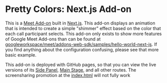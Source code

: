 # Pretty Colors: Next.js Add-on

This is a [Meet Add-on](https://developers.google.com/meet/add-ons/guides/overview) built in [Next.js](https://nextjs.org/). This add-on displays an animation that is intended to create a simple "shimmer" effect based on the color that each call participant selects. This add-on only exists to show more features of Google Meet Add-ons than can be found at [googleworkspace/meet/addons-web-sdk/samples/hello-world-next-js](https://github.com/googleworkspace/meet/tree/main/addons-web-sdk/samples/hello-world-next-js). If you find anything about the configuration confusing, please see that more basic example.

This add-on is deployed with GitHub pages, so that you can view the live versions of its [Side Panel](https://googleworkspace.github.io/meet/animation-next-js/sidepanel), [Main Stage](https://googleworkspace.github.io/meet/animation-next-js/mainstage), and all other routes. The screensharing promotion at the [index.html](https://googleworkspace.github.io/meet/animation-next-js/) will not fully work
